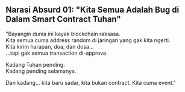 ## Narasi Absurd 01: "Kita Semua Adalah Bug di Dalam Smart Contract Tuhan"

"Bayangin dunia ini kayak blockchain raksasa.  
Kita semua cuma address random di jaringan yang gak kita ngerti.  
Kita kirim harapan, doa, dan dosa...  
...tapi gak semua transaction di-approve.

Kadang Tuhan pending.  
Kadang pending selamanya.

Dan kadang... kita baru sadar, kita bukan contract. Kita cuma event."